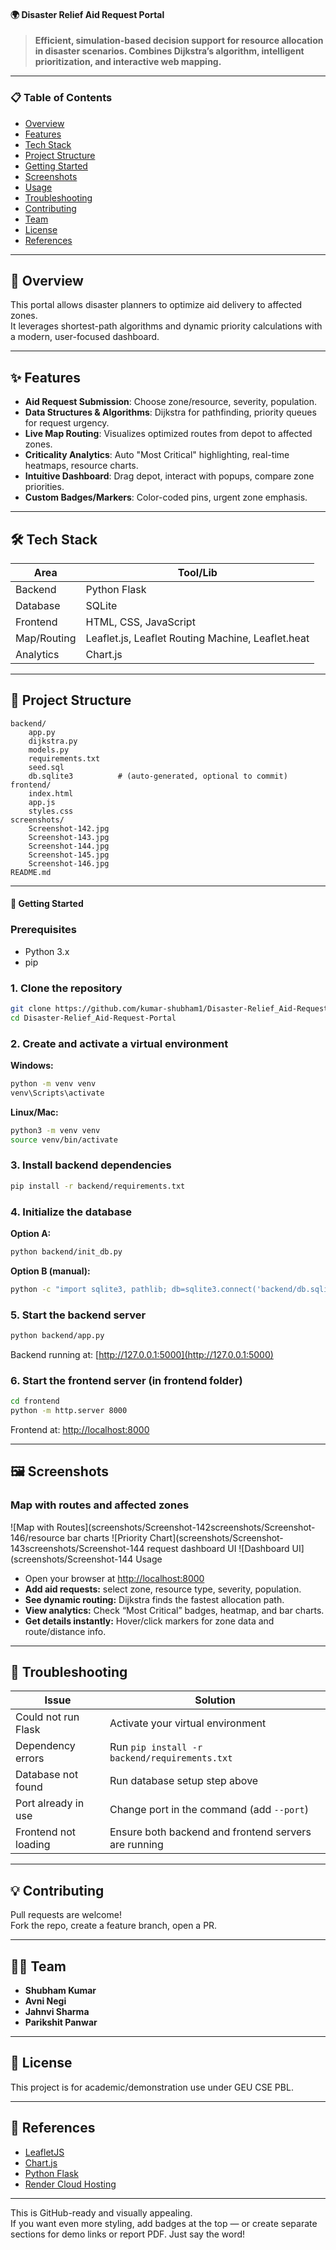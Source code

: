 #### 🌍 Disaster Relief Aid Request Portal

> **Efficient, simulation-based decision support for resource allocation in disaster scenarios. Combines Dijkstra’s algorithm, intelligent prioritization, and interactive web mapping.**

***

### 📋 Table of Contents
- [Overview](#overview)
- [Features](#features)
- [Tech Stack](#tech-stack)
- [Project Structure](#project-structure)
- [Getting Started](#getting-started)
- [Screenshots](#screenshots)
- [Usage](#usage)
- [Troubleshooting](#troubleshooting)
- [Contributing](#contributing)
- [Team](#team)
- [License](#license)
- [References](#references)

***

## 🚨 Overview

This portal allows disaster planners to optimize aid delivery to affected zones.  
It leverages shortest-path algorithms and dynamic priority calculations with a modern, user-focused dashboard.

***

## ✨ Features

- **Aid Request Submission**: Choose zone/resource, severity, population.
- **Data Structures & Algorithms**: Dijkstra for pathfinding, priority queues for request urgency.
- **Live Map Routing**: Visualizes optimized routes from depot to affected zones.
- **Criticality Analytics**: Auto "Most Critical" highlighting, real-time heatmaps, resource charts.
- **Intuitive Dashboard**: Drag depot, interact with popups, compare zone priorities.
- **Custom Badges/Markers**: Color-coded pins, urgent zone emphasis.


***

## 🛠 Tech Stack

| Area         | Tool/Lib                         |
|--------------|----------------------------------|
| Backend      | Python Flask                     |
| Database     | SQLite                           |
| Frontend     | HTML, CSS, JavaScript            |
| Map/Routing  | Leaflet.js, Leaflet Routing Machine, Leaflet.heat |
| Analytics    | Chart.js                         |

***

## 📁 Project Structure

```
backend/
    app.py
    dijkstra.py
    models.py
    requirements.txt
    seed.sql
    db.sqlite3          # (auto-generated, optional to commit)
frontend/
    index.html
    app.js
    styles.css
screenshots/
    Screenshot-142.jpg
    Screenshot-143.jpg
    Screenshot-144.jpg
    Screenshot-145.jpg
    Screenshot-146.jpg
README.md

```

***

#### 🚀 Getting Started

### Prerequisites
- Python 3.x
- pip

### 1. Clone the repository
```bash
git clone https://github.com/kumar-shubham1/Disaster-Relief_Aid-Request-Portal.git
cd Disaster-Relief_Aid-Request-Portal
```

### 2. Create and activate a virtual environment
**Windows:**
```bash
python -m venv venv
venv\Scripts\activate
```
**Linux/Mac:**
```bash
python3 -m venv venv
source venv/bin/activate
```

### 3. Install backend dependencies
```bash
pip install -r backend/requirements.txt
```

### 4. Initialize the database
**Option A:**
```bash
python backend/init_db.py
```
**Option B (manual):**
```bash
python -c "import sqlite3, pathlib; db=sqlite3.connect('backend/db.sqlite3'); db.executescript(pathlib.Path('backend/seed.sql').read_text()); db.commit(); db.close()"
```

### 5. Start the backend server
```bash
python backend/app.py
```
Backend running at: [http://127.0.0.1:5000](http://127.0.0.1:5000)

### 6. Start the frontend server (in frontend folder)
```bash
cd frontend
python -m http.server 8000
```
Frontend at: [http://localhost:8000](http://localhost:8000)

***

## 🖼️ Screenshots

### Map with routes and affected zones
![Map with Routes](screenshots/Screenshot-142screenshots/Screenshot-146/resource bar charts
![Priority Chart](screenshots/Screenshot-143screenshots/Screenshot-144 request dashboard UI
![Dashboard UI](screenshots/Screenshot-144 Usage

- Open your browser at [http://localhost:8000](http://localhost:8000)
- **Add aid requests:** select zone, resource type, severity, population.
- **See dynamic routing:** Dijkstra finds the fastest allocation path.
- **View analytics:** Check “Most Critical” badges, heatmap, and bar charts.
- **Get details instantly:** Hover/click markers for zone data and route/distance info.

***

## 🛟 Troubleshooting

| Issue                                | Solution                                    |
|---------------------------------------|---------------------------------------------|
| Could not run Flask                   | Activate your virtual environment           |
| Dependency errors                     | Run `pip install -r backend/requirements.txt` |
| Database not found                    | Run database setup step above               |
| Port already in use                   | Change port in the command (add `--port`)   |
| Frontend not loading                  | Ensure both backend and frontend servers are running |


***

## 💡 Contributing

Pull requests are welcome!  
Fork the repo, create a feature branch, open a PR.

***

## 🧑‍💻 Team

- **Shubham Kumar**
- **Avni Negi**
- **Jahnvi Sharma**
- **Parikshit Panwar**

***

## 📜 License

This project is for academic/demonstration use under GEU CSE PBL.

***

## 🔗 References

- [LeafletJS](https://leafletjs.com)
- [Chart.js](https://www.chartjs.org/)
- [Python Flask](https://flask.palletsprojects.com/)
- [Render Cloud Hosting](https://render.com/)

***


This is GitHub-ready and visually appealing.  
If you want even more styling, add badges at the top — or create separate sections for demo links or report PDF. Just say the word!
